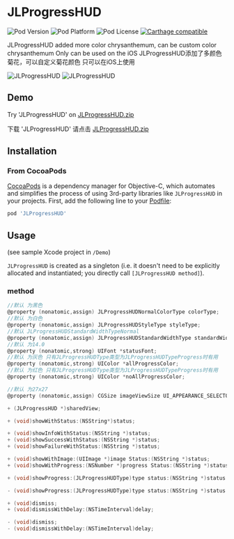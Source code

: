 # JLProgressHUD

![Pod Version](https://img.shields.io/cocoapods/v/JLProgressHUD.svg?style=flat)
![Pod Platform](https://img.shields.io/cocoapods/p/JLProgressHUD.svg?style=flat)
![Pod License](https://img.shields.io/cocoapods/l/JLProgressHUD.svg?style=flat)
[![Carthage compatible](https://img.shields.io/badge/Carthage-compatible-4BC51D.svg?style=flat)](https://github.com/Carthage/Carthage)


JLProgressHUD added more color chrysanthemum, can be custom color chrysanthemum Only can be used on the iOS
JLProgressHUD添加了多颜色菊花，可以自定义菊花颜色 只可以在iOS上使用

![JLProgressHUD](http://i1.bvimg.com/626523/581ebf686ed9cccc.gif)
![JLProgressHUD](http://i1.bvimg.com/626523/c6cedd4ae290c2f5.gif)


## Demo		

Try  'JLProgressHUD' on [JLProgressHUD.zip](https://github.com/smalltsky/JLProgressHUD/archive/master.zip)

下载 'JLProgressHUD' 请点击 [JLProgressHUD.zip](https://github.com/smalltsky/JLProgressHUD/archive/master.zip)

## Installation 

### From CocoaPods 

[CocoaPods](http://cocoapods.org) is a dependency manager for Objective-C, which automates and simplifies the process of using 3rd-party libraries like `JLProgressHUD` in your projects. First, add the following line to your [Podfile](http://guides.cocoapods.org/using/using-cocoapods.html):

```ruby
pod 'JLProgressHUD'
```

## Usage

(see sample Xcode project in `/Demo`)

`JLProgressHUD` is created as a singleton (i.e. it doesn't need to be explicitly allocated and instantiated; you directly call `[JLProgressHUD method]`).

### method

```objective-c
//默认 为黑色
@property (nonatomic,assign) JLProgressHUDNormalColorType colorType;
//默认 为白色
@property (nonatomic,assign) JLProgressHUDStyleType styleType;
//默认 JLProgressHUDStandardWidthTypeNormal
@property (nonatomic,assign) JLProgressHUDStandardWidthType standardWidthType;
//默认 为14.0
@property (nonatomic,strong) UIFont *statusFont;
//默认 为灰色 只有JLProgressHUDType类型为JLProgressHUDTypeProgress时有用
@property (nonatomic,strong) UIColor *allProgressColor;
//默认 为红色 只有JLProgressHUDType类型为JLProgressHUDTypeProgress时有用
@property (nonatomic,strong) UIColor *noAllProgressColor;

//默认 为27x27
@property (nonatomic,assign) CGSize imageViewSize UI_APPEARANCE_SELECTOR;

+ (JLProgressHUD *)sharedView;

+ (void)showWithStatus:(NSString*)status;

+ (void)showInfoWithStatus:(NSString *)status;
+ (void)showSuccessWithStatus:(NSString *)status;
+ (void)showFailureWithStatus:(NSString *)status;

+ (void)showWithImage:(UIImage *)image Status:(NSString *)status;
+ (void)showWithProgress:(NSNumber *)progress Status:(NSString *)status;

+ (void)showProgress:(JLProgressHUDType)type status:(NSString *)status colors:(NSArray *)colors Progress:(NSNumber *)progress image:(UIImage *)image;

- (void)showProgress:(JLProgressHUDType)type status:(NSString *)status colors:(NSArray *)colors Progress:(NSNumber *)progress image:(UIImage *)image;

+ (void)dismiss;
+ (void)dismissWithDelay:(NSTimeInterval)delay;

- (void)dismiss;
- (void)dismissWithDelay:(NSTimeInterval)delay;
```

